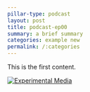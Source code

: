 ```yaml
---
pillar-type: podcast
layout: post
title: podcast-ep00
summary: a brief summary
categories: example new
permalink: /:categories
---
```

This is the first content.

[![Experimental Media](http://img.youtube.com/vi/mUCuTO-vktc/0.jpg)](http://www.youtube.com/watch?v=mUCuTO-vktc "Blower Fan Ambient Sleeping Noise")
